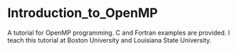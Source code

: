 # Introduction_to_OpenMP
A tutorial for OpenMP programming. C and Fortran examples are provided. I teach this tutorial at Boston University and Louisiana State University.
